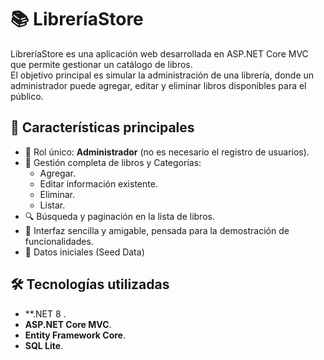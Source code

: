 # 📚 LibreríaStore

LibreríaStore es una aplicación web desarrollada en ASP.NET Core MVC que permite gestionar un catálogo de libros.  
El objetivo principal es simular la administración de una librería, donde un administrador puede agregar, editar y eliminar libros disponibles para el público.

## 🚀 Características principales

- 👤 Rol único: **Administrador** (no es necesario el registro de usuarios).  
- 📖 Gestión completa de libros y Categorías:  
  - Agregar.  
  - Editar información existente.  
  - Eliminar.  
  - Listar.  
- 🔍 Búsqueda y paginación en la lista de libros.  
- 🎨 Interfaz sencilla y amigable, pensada para la demostración de funcionalidades.
- 📌 Datos iniciales (Seed Data)
  
## 🛠️ Tecnologías utilizadas
- **.NET 8 .  
- **ASP.NET Core MVC**.  
- **Entity Framework Core**.  
- **SQL Lite**.   

